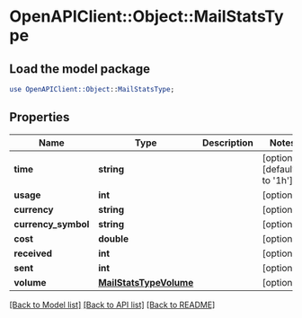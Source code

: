 # OpenAPIClient::Object::MailStatsType

## Load the model package
```perl
use OpenAPIClient::Object::MailStatsType;
```

## Properties
Name | Type | Description | Notes
------------ | ------------- | ------------- | -------------
**time** | **string** |  | [optional] [default to &#39;1h&#39;]
**usage** | **int** |  | [optional] 
**currency** | **string** |  | [optional] 
**currency_symbol** | **string** |  | [optional] 
**cost** | **double** |  | [optional] 
**received** | **int** |  | [optional] 
**sent** | **int** |  | [optional] 
**volume** | [**MailStatsTypeVolume**](MailStatsTypeVolume.md) |  | [optional] 

[[Back to Model list]](../README.md#documentation-for-models) [[Back to API list]](../README.md#documentation-for-api-endpoints) [[Back to README]](../README.md)


